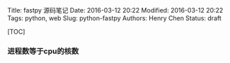 Title: fastpy 源码笔记
Date: 2016-03-12 20:22
Modified: 2016-03-12 20:22
Tags: python, web
Slug: python-fastpy
Authors: Henry Chen
Status: draft

[TOC]


### 进程数等于cpu的核数
